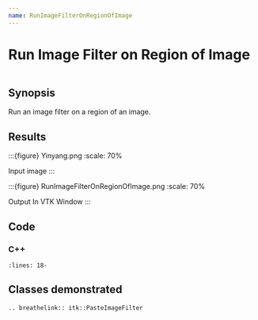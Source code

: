 ```yaml
---
name: RunImageFilterOnRegionOfImage
---
```


# Run Image Filter on Region of Image

```{index} single: PasteImageFilter pair: filter; region
```

## Synopsis

Run an image filter on a region of an image.

## Results

:::{figure} Yinyang.png
:scale: 70%

Input image
:::

:::{figure} RunImageFilterOnRegionOfImage.png
:scale: 70%

Output In VTK Window
:::

## Code

### C++

```{literalinclude} Code.cxx
:lines: 18-
```

## Classes demonstrated

```{eval-rst}
.. breathelink:: itk::PasteImageFilter
```
